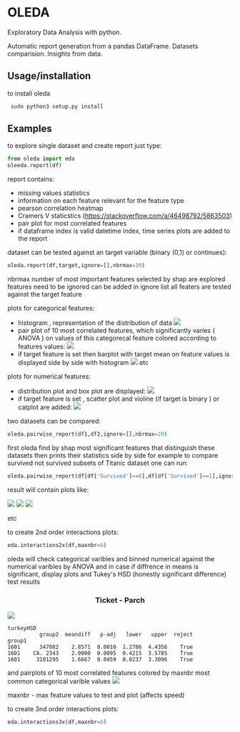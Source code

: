 # OLEDA

 Exploratory Data Analysis with python.
 
 Automatic report generation from a pandas DataFrame.
 Datasets comparision.
 Insights from data.



Usage/installation
------------------
to install oleda
```bash
 sudo python3 setup.py install
```
Examples
--------

to explore single dataset and create report just type:
```python
from oleda import eda
oleeda.report(df)
```
report contains:
- missing values statistics
- information on each feature relevant for the feature type
- pearson correlation heatmap
- Cramers V staticstics (https://stackoverflow.com/a/46498792/5863503)
- pair plot for most correlated features
- if dataframe index is valid datetime index, time series plots are added to the report

dataset can be tested against an target variable (binary (0,1) or continues):  

```python
oleda.report(df,target,ignore=[],nbrmax=20)
```
nbrmax number of most important features selected by shap are explored
features need to be ignored can be added in ignore list 
all featers are tested against the target feature

plots for categorical features:

- histogram , representation of the distribution of data
![](README_files/output_2_10.png)
- pair plot of 10 most correlated features, which significantly varies ( ANOVA ) on values of this categorecal feature colored according to features values:
![](README_files/output_2_19.png)
- if target feature is set then barplot with target mean on feature values is displayed side by side with histogram
![](README_files/output_3_25.png)
etc

plots for numerical features:
- distribution plot and box plot are displayed:
![](README_files/output_2_52.png)
- if target feature is set , scatter plot and violine (if target is binary ) or catplot are added:
![](README_files/output_3_38.png)
 
two datasets can be compared:
```python   
oleda.pairwise_report(df1,df2,ignore=[],nbrmax=20)
```
first oleda find by shap most significant features that distinguish these datasets
then prints their statistics side by side
for example to compare survived not survived subsets of Titanic dataset one can run:

```python   
oleda.pairwise_report(df[df['Survived']==0],df[df['Survived']==1],ignore=['Survived'])
```
result will contain plots like:

![](README_files/output_7_4.png)
![](README_files/output_7_5.png)
![](README_files/output_7_24.png)

etc

to create 2nd order interactions plots:
```python 
eda.interactions2x(df,maxnbr=6)
```
oleda will check categorical varibles and binned numerical against the numerical varibles by ANOVA
and in case if diffrence in means is significant, display plots and Tukey's HSD (honestly significant difference) test results

<h3 align="center">Ticket - Parch</h3>

![](README_files/output_4_149.png)


    turkeyHSD
              group2  meandiff   p-adj   lower   upper  reject
    group1                                                    
    1601      347082    2.8571  0.0010  1.2786  4.4356    True
    1601    CA. 2343    2.0000  0.0095  0.4215  3.5785    True
    1601     3101295    1.6667  0.0459  0.0237  3.3096    True
    
    
and pairplots of 10 most correlated features colored by maxnbr most common categorical varible values
![](README_files/output_4_151.png)

maxnbr - max feature values to test and plot (affects speed)

to create 3nd order interactions plots:
```python 
eda.interactions3x(df,maxnbr=6)
```

